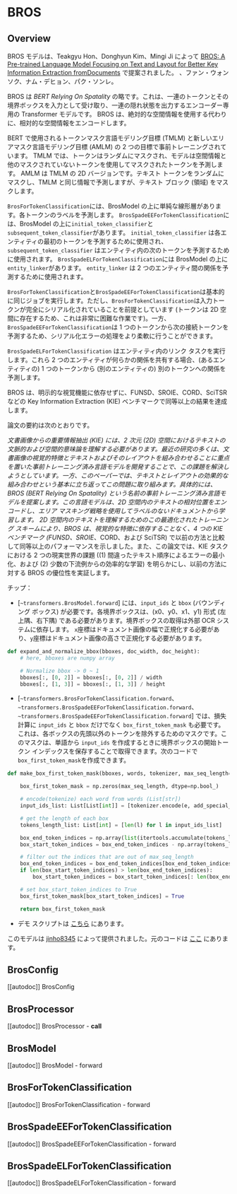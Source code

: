 <!--Copyright 2023 The HuggingFace Team. All rights reserved.

Licensed under the Apache License, Version 2.0 (the "License"); you may not use this file except in compliance with
the License. You may obtain a copy of the License at

http://www.apache.org/licenses/LICENSE-2.0

Unless required by applicable law or agreed to in writing, software distributed under the License is distributed on
an "AS IS" BASIS, WITHOUT WARRANTIES OR CONDITIONS OF ANY KIND, either express or implied. See the License for the
specific language governing permissions and limitations under the License.
-->

# BROS

## Overview

BROS モデルは、Teakgyu Hon、Donghyun Kim、Mingi Ji によって [BROS: A Pre-trained Language Model Focusing on Text and Layout for Better Key Information Extraction fromDocuments](https://arxiv.org/abs/2108.04539) で提案されました。 、ファン・ウォンソク、ナム・デヒョン、パク・ソンレ。

BROS は *BERT Relying On Spatality* の略です。これは、一連のトークンとその境界ボックスを入力として受け取り、一連の隠れ状態を出力するエンコーダー専用の Transformer モデルです。 BROS は、絶対的な空間情報を使用する代わりに、相対的な空間情報をエンコードします。

BERT で使用されるトークンマスク言語モデリング目標 (TMLM) と新しいエリアマスク言語モデリング目標 (AMLM) の 2 つの目標で事前トレーニングされています。
TMLM では、トークンはランダムにマスクされ、モデルは空間情報と他のマスクされていないトークンを使用してマスクされたトークンを予測します。
AMLM は TMLM の 2D バージョンです。テキスト トークンをランダムにマスクし、TMLM と同じ情報で予測しますが、テキスト ブロック (領域) をマスクします。

`BrosForTokenClassification`には、BrosModel の上に単純な線形層があります。各トークンのラベルを予測します。
`BrosSpadeEEForTokenClassification`には、BrosModel の上に`initial_token_classifier`と`subsequent_token_classifier`があります。 `initial_token_classifier` は各エンティティの最初のトークンを予測するために使用され、`subsequent_token_classifier` はエンティティ内の次のトークンを予測するために使用されます。 `BrosSpadeELForTokenClassification`には BrosModel の上に`entity_linker`があります。 `entity_linker` は 2 つのエンティティ間の関係を予測するために使用されます。

`BrosForTokenClassification`と`BrosSpadeEEForTokenClassification`は基本的に同じジョブを実行します。ただし、`BrosForTokenClassification`は入力トークンが完全にシリアル化されていることを前提としています (トークンは 2D 空間に存在するため、これは非常に困難な作業です)。一方、`BrosSpadeEEForTokenClassification`は 1 つのトークンから次の接続トークンを予測するため、シリアル化エラーの処理をより柔軟に行うことができます。

`BrosSpadeELForTokenClassification` はエンティティ内のリンク タスクを実行します。これら 2 つのエンティティが何らかの関係を共有する場合、(あるエンティティの) 1 つのトークンから (別のエンティティの) 別のトークンへの関係を予測します。

BROS は、明示的な視覚機能に依存せずに、FUNSD、SROIE、CORD、SciTSR などの Key Information Extraction (KIE) ベンチマークで同等以上の結果を達成します。

論文の要約は次のとおりです。

*文書画像からの重要情報抽出 (KIE) には、2 次元 (2D) 空間におけるテキストの文脈的および空間的意味論を理解する必要があります。最近の研究の多くは、文書画像の視覚的特徴とテキストおよびそのレイアウトを組み合わせることに重点を置いた事前トレーニング済み言語モデルを開発することで、この課題を解決しようとしています。一方、このペーパーでは、テキストとレイアウトの効果的な組み合わせという基本に立ち返ってこの問題に取り組みます。具体的には、BROS (BERT Relying On Spatality) という名前の事前トレーニング済み言語モデルを提案します。この言語モデルは、2D 空間内のテキストの相対位置をエンコードし、エリア マスキング戦略を使用してラベルのないドキュメントから学習します。 2D 空間内のテキストを理解するためのこの最適化されたトレーニング スキームにより、BROS は、視覚的な特徴に依存することなく、4 つの KIE ベンチマーク (FUNSD、SROIE*、CORD、および SciTSR) で以前の方法と比較して同等以上のパフォーマンスを示しました。また、この論文では、KIE タスクにおける 2 つの現実世界の課題 ((1) 間違ったテキスト順序によるエラーの最小化、および (2) 少数の下流例からの効率的な学習) を明らかにし、以前の方法に対する BROS の優位性を実証します。

チップ：

- [`~transformers.BrosModel.forward`] には、`input_ids` と `bbox` (バウンディング ボックス) が必要です。各境界ボックスは、(x0、y0、x1、y1) 形式 (左上隅、右下隅) である必要があります。境界ボックスの取得は外部 OCR システムに依存します。 `x`座標はドキュメント画像の幅で正規化する必要があり、`y`座標はドキュメント画像の高さで正規化する必要があります。

```python
def expand_and_normalize_bbox(bboxes, doc_width, doc_height):
    # here, bboxes are numpy array

    # Normalize bbox -> 0 ~ 1
    bboxes[:, [0, 2]] = bboxes[:, [0, 2]] / width
    bboxes[:, [1, 3]] = bboxes[:, [1, 3]] / height
```

- [`~transformers.BrosForTokenClassification.forward`、`~transformers.BrosSpadeEEForTokenClassification.forward`、`~transformers.BrosSpadeEEForTokenClassification.forward`] では、損失計算に `input_ids` と `bbox` だけでなく `box_first_token_mask` も必要です。これは、各ボックスの先頭以外のトークンを除外するためのマスクです。このマスクは、単語から `input_ids` を作成するときに境界ボックスの開始トークン インデックスを保存することで取得できます。次のコードで`box_first_token_mask`を作成できます。

```python
def make_box_first_token_mask(bboxes, words, tokenizer, max_seq_length=512):

    box_first_token_mask = np.zeros(max_seq_length, dtype=np.bool_)

    # encode(tokenize) each word from words (List[str])
    input_ids_list: List[List[int]] = [tokenizer.encode(e, add_special_tokens=False) for e in words]

    # get the length of each box
    tokens_length_list: List[int] = [len(l) for l in input_ids_list]

    box_end_token_indices = np.array(list(itertools.accumulate(tokens_length_list)))
    box_start_token_indices = box_end_token_indices - np.array(tokens_length_list)

    # filter out the indices that are out of max_seq_length
    box_end_token_indices = box_end_token_indices[box_end_token_indices < max_seq_length - 1]
    if len(box_start_token_indices) > len(box_end_token_indices):
        box_start_token_indices = box_start_token_indices[: len(box_end_token_indices)]

    # set box_start_token_indices to True
    box_first_token_mask[box_start_token_indices] = True

    return box_first_token_mask

```

- デモ スクリプトは [こちら](https://github.com/clovaai/bros) にあります。

このモデルは [jinho8345](https://huggingface.co/jinho8345) によって提供されました。元のコードは [ここ](https://github.com/clovaai/bros) にあります。

## BrosConfig

[[autodoc]] BrosConfig

## BrosProcessor

[[autodoc]] BrosProcessor
    - __call__

## BrosModel

[[autodoc]] BrosModel
    - forward


## BrosForTokenClassification

[[autodoc]] BrosForTokenClassification
    - forward


## BrosSpadeEEForTokenClassification

[[autodoc]] BrosSpadeEEForTokenClassification
    - forward


## BrosSpadeELForTokenClassification

[[autodoc]] BrosSpadeELForTokenClassification
    - forward
